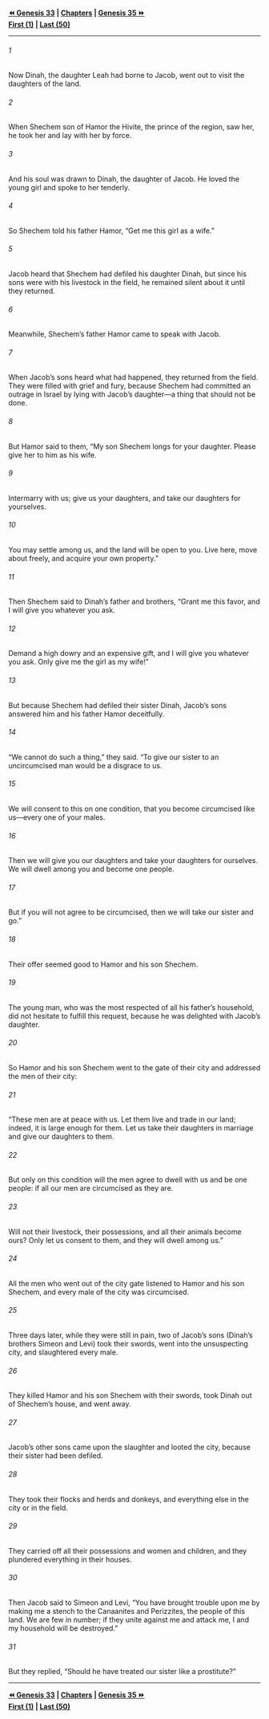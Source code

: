   
**[⏪ Genesis 33](./Genesis%2033.md) | [Chapters](./_index.md) | [Genesis 35 ⏩](./Genesis%2035.md)**  
**[First (1)](./Genesis%201.md) | [Last (50)](./Genesis%2050.md)**  
  
---  
  
###### 1  
Now Dinah, the daughter Leah had borne to Jacob, went out to visit the daughters of the land.  
  
###### 2  
When Shechem son of Hamor the Hivite, the prince of the region, saw her, he took her and lay with her by force.  
  
###### 3  
And his soul was drawn to Dinah, the daughter of Jacob. He loved the young girl and spoke to her tenderly.  
  
###### 4  
So Shechem told his father Hamor, “Get me this girl as a wife.”  
  
###### 5  
Jacob heard that Shechem had defiled his daughter Dinah, but since his sons were with his livestock in the field, he remained silent about it until they returned.  
  
###### 6  
Meanwhile, Shechem’s father Hamor came to speak with Jacob.  
  
###### 7  
When Jacob’s sons heard what had happened, they returned from the field. They were filled with grief and fury, because Shechem had committed an outrage in Israel by lying with Jacob’s daughter—a thing that should not be done.  
  
###### 8  
But Hamor said to them, “My son Shechem longs for your daughter. Please give her to him as his wife.  
  
###### 9  
Intermarry with us; give us your daughters, and take our daughters for yourselves.  
  
###### 10  
You may settle among us, and the land will be open to you. Live here, move about freely, and acquire your own property.”  
  
###### 11  
Then Shechem said to Dinah’s father and brothers, “Grant me this favor, and I will give you whatever you ask.  
  
###### 12  
Demand a high dowry and an expensive gift, and I will give you whatever you ask. Only give me the girl as my wife!”  
  
###### 13  
But because Shechem had defiled their sister Dinah, Jacob’s sons answered him and his father Hamor deceitfully.  
  
###### 14  
“We cannot do such a thing,” they said. “To give our sister to an uncircumcised man would be a disgrace to us.  
  
###### 15  
We will consent to this on one condition, that you become circumcised like us—every one of your males.  
  
###### 16  
Then we will give you our daughters and take your daughters for ourselves. We will dwell among you and become one people.  
  
###### 17  
But if you will not agree to be circumcised, then we will take our sister and go.”  
  
###### 18  
Their offer seemed good to Hamor and his son Shechem.  
  
###### 19  
The young man, who was the most respected of all his father’s household, did not hesitate to fulfill this request, because he was delighted with Jacob’s daughter.  
  
###### 20  
So Hamor and his son Shechem went to the gate of their city and addressed the men of their city:  
  
###### 21  
“These men are at peace with us. Let them live and trade in our land; indeed, it is large enough for them. Let us take their daughters in marriage and give our daughters to them.  
  
###### 22  
But only on this condition will the men agree to dwell with us and be one people: if all our men are circumcised as they are.  
  
###### 23  
Will not their livestock, their possessions, and all their animals become ours? Only let us consent to them, and they will dwell among us.”  
  
###### 24  
All the men who went out of the city gate listened to Hamor and his son Shechem, and every male of the city was circumcised.  
  
###### 25  
Three days later, while they were still in pain, two of Jacob’s sons (Dinah’s brothers Simeon and Levi) took their swords, went into the unsuspecting city, and slaughtered every male.  
  
###### 26  
They killed Hamor and his son Shechem with their swords, took Dinah out of Shechem’s house, and went away.  
  
###### 27  
Jacob’s other sons came upon the slaughter and looted the city, because their sister had been defiled.  
  
###### 28  
They took their flocks and herds and donkeys, and everything else in the city or in the field.  
  
###### 29  
They carried off all their possessions and women and children, and they plundered everything in their houses.  
  
###### 30  
Then Jacob said to Simeon and Levi, “You have brought trouble upon me by making me a stench to the Canaanites and Perizzites, the people of this land. We are few in number; if they unite against me and attack me, I and my household will be destroyed.”  
  
###### 31  
But they replied, “Should he have treated our sister like a prostitute?”  
  
  
---  
  
**[⏪ Genesis 33](./Genesis%2033.md) | [Chapters](./_index.md) | [Genesis 35 ⏩](./Genesis%2035.md)**  
**[First (1)](./Genesis%201.md) | [Last (50)](./Genesis%2050.md)**  
  
